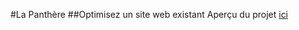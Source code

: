#La Panthère
##Optimisez un site web existant 
Aperçu du projet [ici](https://margyre.github.io/OC-LaPanthere/)<br>
